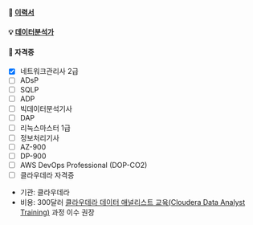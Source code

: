 #### 📃 [이력서](https://jiwontwopunch.notion.site/1123e2a4ccdd476384f7118e8b4c4710?pvs=4)
#### 💡 [데이터분석가](https://jiwontwopunch.notion.site/a53e39a51d7e4dc2add40a3f896539fc?pvs=4)
#### 🪪 자격증
- [x]  네트워크관리사 2급
- [ ]  ADsP
- [ ]  SQLP
- [ ]  ADP
- [ ]  빅데이터분석기사
- [ ]  DAP
- [ ]  리눅스마스터 1급
- [ ]  정보처리기사
- [ ]  AZ-900
- [ ]  DP-900
- [ ]  AWS DevOps Professional (DOP-CO2)
- [ ]  클라우데라 자격증
- 기관: 클라우데라
- 비용: 300달러
[클라우데라 데이터 애널리스트 교육(Cloudera Data Analyst Training)](https://www.cloudera.com/more/training/courses/data-analyst-training.html?course=data-analyst&loc=online) 과정 이수 권장

